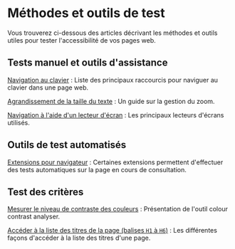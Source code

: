 # Méthodes et outils de test

<script>$(document).ready(function () {
    setBreadcrumb([{"label":"Outils de test"}]);
});</script>

Vous trouverez ci-dessous des articles décrivant les méthodes et outils utiles pour tester l'accessibilité de vos pages web.

## Tests manuel et outils d'assistance

[Navigation au clavier](./methodes-outils-clavier.html) :
Liste des principaux raccourcis pour naviguer au clavier dans une page web.

[Agrandissement de la taille du texte](./methodes-outils-zoom.html) : 
Un guide sur la gestion du zoom.

[Navigation à l'aide d'un lecteur d'écran](./methodes-outils-lecteur-ecran.html) : 
Les principaux lecteurs d'écrans utilisés.

## Outils de test automatisés
[Extensions pour navigateur](./methodes-outils-extensions.html) : 
Certaines extensions permettent d'effectuer des tests automatiques sur la page en cours de consultation.

## Test des critères
[Mesurer le niveau de contraste des couleurs](./methodes-outils-contrastes.html) : 
Présentation de l'outil colour contrast analyser.

[Accéder à la liste des titres de la page (balises `H1` à `H6`)](./methodes-outils-liste-titres.html) : 
Les différentes façons d'accéder à la liste des titres d'une page.

&nbsp;
<!--  This file is part of a11y-guidelines | Our vision of mobile & web accessibility guidelines and best practices, with valid/invalid examples.
 Copyright (C) 2016  Orange SA
 See the Creative Commons Legal Code Attribution-ShareAlike 3.0 Unported License for more details (LICENSE file). -->